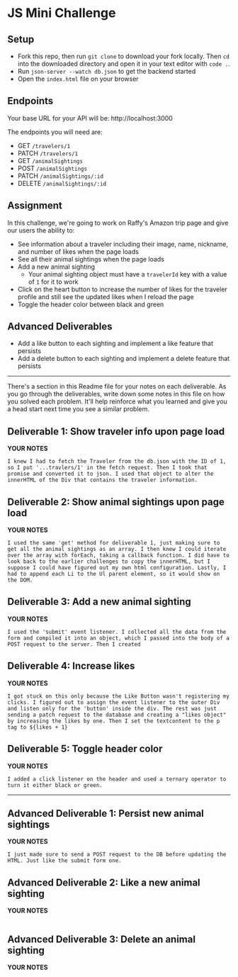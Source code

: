# JS Mini Challenge


## Setup

- Fork this repo, then run `git clone` to download your fork locally. Then `cd` into the downloaded directory and open it in your text editor with `code .`.
- Run `json-server --watch db.json` to get the backend started
- Open the `index.html` file on your browser

## Endpoints

Your base URL for your API will be: http://localhost:3000

The endpoints you will need are:

- GET `/travelers/1`
- PATCH `/travelers/1`
- GET `/animalSightings`
- POST `/animalSightings`
- PATCH `/animalSightings/:id`
- DELETE `/animalSightings/:id`


## Assignment

In this challenge, we're going to work on Raffy's Amazon trip page and give our users the ability to:

- See information about a traveler including their image, name, nickname, and number of likes when the page loads
- See all their animal sightings when the page loads
- Add a new animal sighting
  - Your animal sighting object must have a `travelerId` key with a value of `1` for it to work
- Click on the heart button to increase the number of likes for the traveler profile and still see the updated likes when I reload the page
- Toggle the header color between black and green


## Advanced Deliverables  
- Add a like button to each sighting and implement a like feature that persists
- Add a delete button to each sighting and implement a delete feature that persists

__________

There's a section in this Readme file for your notes on each deliverable. As you go through the deliverables, write down some notes in this file on how you solved each problem. It'll help reinforce what you learned and give you a head start next time you see a similar problem.

## Deliverable 1: Show traveler info upon page load


**YOUR NOTES**
```
I knew I had to fetch the Traveler from the db.json with the ID of 1, so I put '...travlers/1' in the fetch request. Then I took that promise and converted it to json. I used that object to alter the innerHTML of the Div that contains the traveler information.
```


## Deliverable 2: Show animal sightings upon page load

**YOUR NOTES**
```
I used the same 'get' method for deliverable 1, just making sure to get all the animal sightings as an array. I then knew I could iterate over the array with forEach, taking a callback function. I did have to look back to the earlier challenges to copy the innerHTML, but I suppose I could have figured out my own html configuration. Lastly, I had to append each Li to the Ul parent element, so it would show on the DOM.
```




## Deliverable 3: Add a new animal sighting

**YOUR NOTES**
```
I used the 'submit' event listener. I collected all the data from the form and compiled it into an object, which I passed into the body of a POST request to the server. Then I created 
```




## Deliverable 4: Increase likes

**YOUR NOTES**
```
I got stuck on this only because the Like Button wasn't registering my clicks. I figured out to assign the event listener to the outer Div and listen only for the 'button' inside the div. The rest was just sending a patch request to the database and creating a "likes object" by increasing the likes by one. Then I set the textcontent to the p tag to ${likes + 1}
```




## Deliverable 5: Toggle header color

**YOUR NOTES**
```
I added a click listener on the header and used a ternary operator to turn it either black or green.
```



__________

## Advanced Deliverable 1: Persist new animal sightings

**YOUR NOTES**
```
I just made sure to send a POST request to the DB before updating the HTML. Just like the submit form one.
```


## Advanced Deliverable 2: Like a new animal sighting

**YOUR NOTES**
```

```



## Advanced Deliverable 3: Delete an animal sighting

**YOUR NOTES**
```

```


